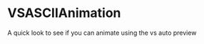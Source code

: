 VSASCIIAnimation
================

A quick look to see if you can animate using the vs auto preview
